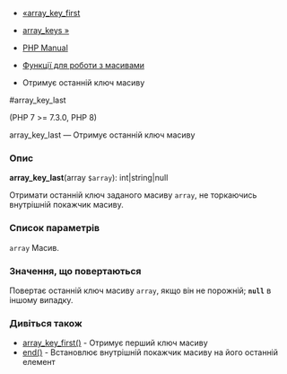 - [«array_key_first](function.array-key-first.md)
- [array_keys »](function.array-keys.md)

- [PHP Manual](index.md)
- [Функції для роботи з масивами](ref.array.md)
- Отримує останній ключ масиву

#array_key_last

(PHP 7 \>= 7.3.0, PHP 8)

array_key_last — Отримує останній ключ масиву

### Опис

**array_key_last**(array `$array`): int\|string\|null

Отримати останній ключ заданого масиву `array`, не торкаючись
внутрішній покажчик масиву.

### Список параметрів

`array`
Масив.

### Значення, що повертаються

Повертає останній ключ масиву `array`, якщо він не порожній; **`null`**
в іншому випадку.

### Дивіться також

- [array_key_first()](function.array-key-first.md) - Отримує перший
ключ масиву
- [end()](function.end.md) - Встановлює внутрішній покажчик
масиву на його останній елемент
